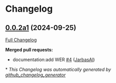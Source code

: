 # Changelog

## [0.0.2a1](https://github.com/OpenVoiceOS/ovos-stt-plugin-citrinet/tree/0.0.2a1) (2024-09-25)

[Full Changelog](https://github.com/OpenVoiceOS/ovos-stt-plugin-citrinet/compare/0.0.1...0.0.2a1)

**Merged pull requests:**

- documentation:add WER [\#4](https://github.com/OpenVoiceOS/ovos-stt-plugin-citrinet/pull/4) ([JarbasAl](https://github.com/JarbasAl))



\* *This Changelog was automatically generated by [github_changelog_generator](https://github.com/github-changelog-generator/github-changelog-generator)*
